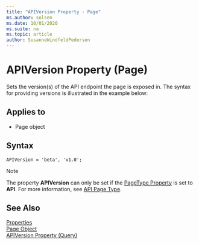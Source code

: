 ```yaml
---
title: "APIVersion Property - Page"
ms.author: solsen
ms.date: 10/01/2020
ms.suite: na
ms.topic: article
author: SusanneWindfeldPedersen
---
```

 
# APIVersion Property (Page)
Sets the version(s) of the API endpoint the page is exposed in. The syntax for providing versions is illustrated in the example below:

## Applies to  

- Page object 

## Syntax
```AL
APIVersion = 'beta', 'v1.0';
```

>[!NOTE]
> The property **APIVersion** can only be set if the [PageType Property](devenv-pagetype-property.md) is set to **API**. For more information, see [API Page Type](../devenv-api-pagetype.md).


## See Also  
[Properties](devenv-properties.md)   
[Page Object](../devenv-page-object.md)  
[APIVersion Property (Query)](devenv-apiversion-query-property.md) 
